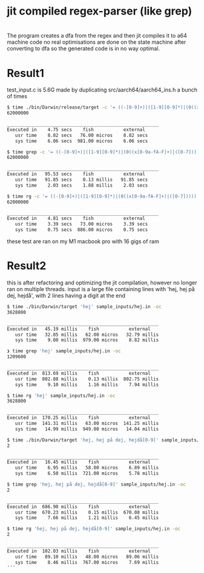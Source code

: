 # jit compiled regex-parser (like grep)
#
The program creates a dfa from the regex and then jit compiles it to a64 machine code
no real optimisations are done on the state machine after converting to dfa so the generated code is in no way optimal.

# Result1
test_input.c is 5.6G made by duplicating src/aarch64/aarch64_ins.h a bunch of times
```bash
$ time ./bin/Darwin/release/target -c '= ((-[0-9]+)|([1-9][0-9]*)|(0((x[0-9a-fA-F]+)|([0-7]))))' test_input.c
62000000

________________________________________________________
Executed in    4.75 secs    fish           external
   usr time    8.82 secs   76.00 micros    8.82 secs
   sys time    6.06 secs  981.00 micros    6.06 secs

$ time grep -c '= ((-[0-9]+)|([1-9][0-9]*)|(0((x[0-9a-fA-F]+)|([0-7]))))' test_input.c -E
62000000

________________________________________________________
Executed in   95.53 secs    fish           external
   usr time   91.85 secs    0.13 millis   91.85 secs
   sys time    2.03 secs    1.88 millis    2.03 secs

$ time rg -c '= ((-[0-9]+)|([1-9][0-9]*)|(0((x[0-9a-fA-F]+)|([0-7]))))' test_input.c
62000000

________________________________________________________
Executed in    4.81 secs    fish           external
   usr time    3.39 secs   73.00 micros    3.39 secs
   sys time    0.75 secs  886.00 micros    0.75 secs
```
these test are ran on my M1 macbook pro with 16 gigs of ram

# Result2
this is after refactoring and optimizing the jit compilation, however no longer ran on multiple threads.
input is a large file containing lines with 'hej, hej på dej, hejdå', with 2 lines having a digit at the end
```bash
$ time ./bin/Darwin/target 'hej' sample_inputs/hej.in -oc
3628800

________________________________________________________
Executed in   45.19 millis    fish           external
   usr time   32.85 millis   62.00 micros   32.79 millis
   sys time    9.80 millis  979.00 micros    8.82 millis

❯ time grep 'hej' sample_inputs/hej.in -oc
1209600

________________________________________________________
Executed in  813.69 millis    fish           external
   usr time  802.88 millis    0.13 millis  802.75 millis
   sys time    9.10 millis    1.16 millis    7.94 millis

$ time rg 'hej' sample_inputs/hej.in -oc
3628800

________________________________________________________
Executed in  170.25 millis    fish           external
   usr time  141.31 millis   63.00 micros  141.25 millis
   sys time   14.99 millis  949.00 micros   14.04 millis

$ time ./bin/Darwin/target 'hej, hej på dej, hejdå[0-9]' sample_inputs/hej.in -oc
2

________________________________________________________
Executed in   16.45 millis    fish           external
   usr time    6.95 millis   58.00 micros    6.89 millis
   sys time    6.50 millis  721.00 micros    5.78 millis

$ time grep 'hej, hej på dej, hejdå[0-9]' sample_inputs/hej.in -oc
2

________________________________________________________
Executed in  686.90 millis    fish           external
   usr time  670.23 millis    0.15 millis  670.08 millis
   sys time    7.66 millis    1.21 millis    6.45 millis

$ time rg 'hej, hej på dej, hejdå[0-9]' sample_inputs/hej.in -oc
2

________________________________________________________
Executed in  102.03 millis    fish           external
   usr time   89.10 millis   48.00 micros   89.06 millis
   sys time    8.46 millis  767.00 micros    7.69 millis
´´´



